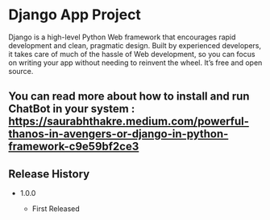 # Django App Project

Django is a high-level Python Web framework that encourages rapid development and clean, pragmatic design. Built by experienced developers, it takes care of much of the hassle of Web development, so you can focus on writing your app without needing to reinvent the wheel. It’s free and open source.

## You can read more about how to install and run ChatBot in your system : https://saurabhthakre.medium.com/powerful-thanos-in-avengers-or-django-in-python-framework-c9e59bf2ce3


## Release History

   - 1.0.0
     
        - First Released

